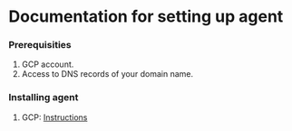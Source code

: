 # Documentation for setting up agent

### Prerequisities

1. GCP account.
2. Access to DNS records of your domain name.

### Installing agent

1. GCP: [Instructions][setup_agent_gcp]


[setup_agent_gcp]: /selfhosting/setup-agent-gcp.md
